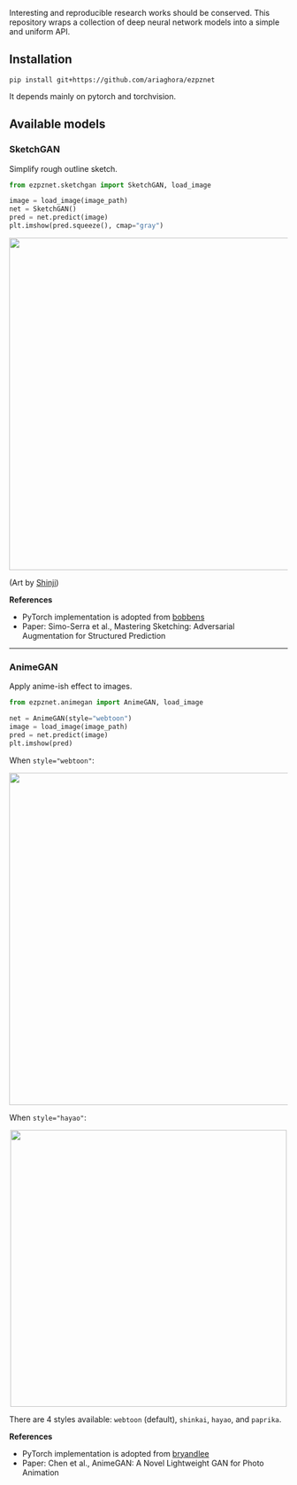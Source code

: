 Interesting and reproducible research works should be conserved.
This repository wraps a collection of deep neural network models into a simple and uniform API.

## Installation

```
pip install git+https://github.com/ariaghora/ezpznet
```
It depends mainly on pytorch and torchvision. 

## Available models

### SketchGAN

Simplify rough outline sketch.

```python
from ezpznet.sketchgan import SketchGAN, load_image

image = load_image(image_path)
net = SketchGAN()
pred = net.predict(image)
plt.imshow(pred.squeeze(), cmap="gray")
```

<p align="center">
  <img src="https://i.ibb.co/QM8Z9Tb/shinji.png" width=600/>
<p>

(Art by [Shinji](https://artbyshinji.tumblr.com))

  **References**
  - PyTorch implementation is adopted from [bobbens](https://github.com/bobbens/sketch_simplification/)
  - Paper: Simo-Serra et al., Mastering Sketching: Adversarial Augmentation for Structured Prediction

---
  
  
### AnimeGAN

  Apply anime-ish effect to images.

  ```python
  from ezpznet.animegan import AnimeGAN, load_image

  net = AnimeGAN(style="webtoon")
  image = load_image(image_path)
  pred = net.predict(image)
  plt.imshow(pred)
  ```
  When `style="webtoon"`:

  <p align="center">
    <img src="https://i.ibb.co/c871Qjc/elon.png" width=600/>
  <p>

  When `style="hayao"`:

  <p align="center">
    <img src="https://i.ibb.co/wNjc8x6/hayao.png" width=500/>
  <p>


  There are 4 styles available: `webtoon` (default), `shinkai`, `hayao`, and `paprika`.
  
  **References**
  - PyTorch implementation is adopted from [bryandlee](https://github.com/bryandlee/animegan2-pytorch)
  - Paper: Chen et al., AnimeGAN: A Novel Lightweight GAN for Photo Animation
  
